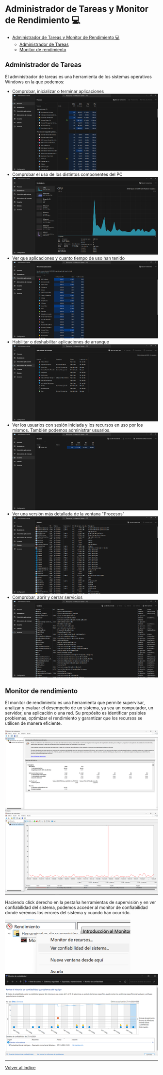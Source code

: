 # Administrador de Tareas y Monitor de Rendimiento :computer:
- [Administrador de Tareas y Monitor de Rendimiento :computer:](#administrador-de-tareas-y-monitor-de-rendimiento-computer)
  - [Administrador de Tareas](#administrador-de-tareas)
  - [Monitor de rendimiento](#monitor-de-rendimiento)

## Administrador de Tareas

El administrador de tareas es una herramienta de los sistemas operativos Windows en la que podemos:
- Comprobar, inicializar o terminar aplicaciones 
![alt text](image.png)
- Comprobar el uso de los distintos componentes del PC
 ![alt text](image-1.png)
- Ver que aplicaciones y cuanto tiempo de uso han tenido
![alt text](image-2.png)
- Habilitar o deshabilitar aplicaciones de arranque
![alt text](image-3.png)
- Ver los usuarios con sesión iniciada y los recursos en uso por los mismos. También podemos administrar usuarios.
![alt text](image-4.png)
- Ver una versión más detallada de la ventana "Procesos"
![alt text](image-5.png)
- Comprobar, abrir y cerrar servicios
![alt text](image-6.png)

## Monitor de rendimiento

El monitor de rendimiento es una herramienta que permite supervisar, analizar y evaluar el desempeño de un sistema, ya sea un computador, un servidor, una aplicación o una red. Su propósito es identificar posibles problemas, optimizar el rendimiento y garantizar que los recursos se utilicen de manera eficiente.

![alt text](image-7.png)
![alt text](image-10.png)

Haciendo click derecho en la pestaña herramientas de supervisión y en ver confiabilidad del sistema, podemos acceder al monitor de confiabilidad donde veremos los errores del sistema y cuando han ocurrido.

![alt text](image-8.png)
![alt text](image-9.png)

---


[Volver al índice](#administrador-de-tareas-y-monitor-de-rendimiento-computer)